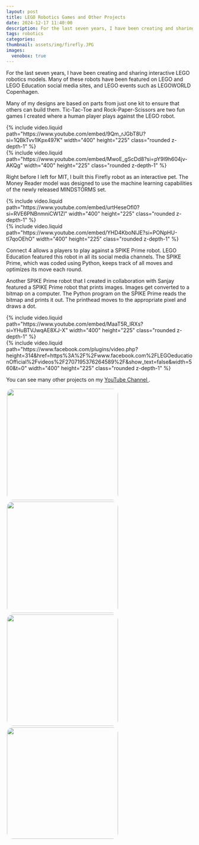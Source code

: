 ```yaml
---
layout: post
title: LEGO Robotics Games and Other Projects
date: 2024-12-17 11:40:00
description: For the last seven years, I have been creating and sharing interactive LEGO robotics models. Many of these robots have been featured on LEGO and LEGO Education social media sites, and LEGO events such as LEGOWORLD Copenhagen.
tags: robotics
categories:
thumbnail: assets/img/firefly.JPG
images:
  venobox: true
---
```


For the last seven years, I have been creating and sharing interactive LEGO robotics models. Many of these robots have been featured on LEGO and LEGO Education social media sites, and LEGO events such as LEGOWORLD Copenhagen.

Many of my designs are based on parts from just one kit to ensure that others can build them. Tic-Tac-Toe and Rock-Paper-Scissors are two fun games I created where a human player plays against the LEGO robot. 

<div class="row mt-3">
    <div class="col-sm mt-3 mt-md-0">
        {% include video.liquid path="https://www.youtube.com/embed/9Qm_rJGbT8U?si=1QBkTvv1lKpx497K" width="400" height="225" class="rounded z-depth-1" %}
    </div>
    <div class="col-sm mt-3 mt-md-0">
        {% include video.liquid path="https://www.youtube.com/embed/MwoE_gScDd8?si=pY9l9h604jv-AKQg" width="400" height="225" class="rounded z-depth-1" %}
    </div>
</div>

Right before I left for MIT, I built this Firefly robot as an interactive pet. The Money Reader model was designed to use the machine learning capabilities of the newly released MINDSTORMS set.

<div class="row mt-3">
    <div class="col-sm mt-3 mt-md-0">
        {% include video.liquid path="https://www.youtube.com/embed/urtHeseOfl0?si=RVE6PNBnmniCW1Zl" width="400" height="225" class="rounded z-depth-1" %}
    </div>
    <div class="col-sm mt-3 mt-md-0">
        {% include video.liquid path="https://www.youtube.com/embed/YHD4KboNIJE?si=PONpHU-tl7qoOEhO" width="400" height="225" class="rounded z-depth-1" %}
    </div>
</div>

Connect 4 allows a players to play against a SPIKE Prime robot. LEGO Education featured this robot in all its social media channels. The SPIKE Prime, which was coded using Python, keeps track of all moves and optimizes its move each round. 

Another SPIKE Prime robot that I created in collaboration with Sanjay featured a SPIKE Prime robot that prints images. Images get converted to a bitmap on a computer. The Python program on the SPIKE Prime reads the bitmap and prints it out. The printhead moves to the appropriate pixel and draws a dot.

<div class="row mt-3">
    <div class="col-sm mt-3 mt-md-0">
        {% include video.liquid path="https://www.youtube.com/embed/MaaT5R_IRXs?si=YHuBTVJwqAE8XJ-X" width="400" height="225" class="rounded z-depth-1" %}
    </div>
    <div class="col-sm mt-3 mt-md-0">
        {% include video.liquid path="https://www.facebook.com/plugins/video.php?height=314&href=https%3A%2F%2Fwww.facebook.com%2FLEGOeducationOfficial%2Fvideos%2F2707195376264589%2F&show_text=false&width=560&t=0" width="400" height="225" class="rounded z-depth-1" %}
    </div>
</div>


You can see many other projects on my [YouTube Channel <i class="fa-brands fa-youtube"></i>](https://www.youtube.com/@SeshanBrothers/videos).


<div class="social">
<a class="venobox" data-gall="myGallery2" href="../../../assets/img/firefly.JPG"><img height="300px" style=" border-radius: 5%;vertical-align:middle;margin:2px 2px" src="../../../assets/img/firefly.JPG" /></a>
<a class="venobox" data-gall="myGallery2" href="../../../assets/img/rps.JPG"><img height="300px" style=" border-radius: 5%;vertical-align:middle;margin:2px 2px" src="../../../assets/img/rps.JPG" /></a>
<a class="venobox" data-gall="myGallery2" href="../../../assets/img/connect.JPG"><img height="300px" style=" border-radius: 5%;vertical-align:middle;margin:2px 2px" src="../../../assets/img/connect.JPG" /></a>
<a class="venobox" data-gall="myGallery2" href="../../../assets/img/tictactoe.JPG"><img height="300px" style=" border-radius: 5%;vertical-align:middle;margin:2px 2px" src="../../../assets/img/tictactoe.JPG" /></a>
</div>